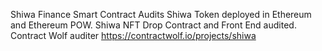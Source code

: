 Shiwa Finance Smart Contract Audits
Shiwa Token deployed in Ethereum and Ethereum POW.
Shiwa NFT Drop Contract and Front End audited.
Contract Wolf auditer https://contractwolf.io/projects/shiwa
